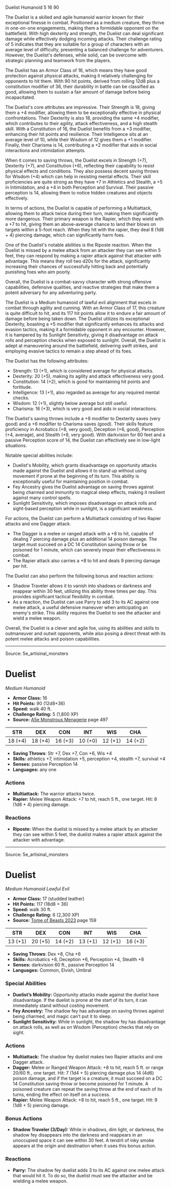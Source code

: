<MonsterName/>Duelist</MonsterName>
<CreatureType/>Humanoid</CreatureType>
<CR/>5</CR>
<AC/>16</AC>
<HP/>90</HP>
<summary>The Duelist is a skilled and agile humanoid warrior known for their exceptional finesse in combat. Positioned as a medium creature, they thrive in one-on-one engagements, making them a formidable opponent on the battlefield. With high dexterity and strength, the Duelist can deal significant damage while effectively dodging incoming attacks. Their challenge rating of 5 indicates that they are suitable for a group of characters with an average level of difficulty, presenting a balanced challenge for adventurers. However, the Duelist's defenses, while solid, can be overcome with strategic planning and teamwork from the players.</summary>

<detail>

The Duelist has an Armor Class of 16, which means they have good protection against physical attacks, making it relatively challenging for opponents to hit them. With 90 hit points, derived from rolling 12d8 plus a constitution modifier of 36, their durability in battle can be classified as good, allowing them to sustain a fair amount of damage before being incapacitated.

The Duelist's core attributes are impressive. Their Strength is 18, giving them a +4 modifier, allowing them to be exceptionally effective in physical confrontations. Their Dexterity is also 18, providing the same +4 modifier, which contributes to their agility, attack effectiveness, and a high stealth skill. With a Constitution of 16, the Duelist benefits from a +3 modifier, enhancing their hit points and resilience. Their Intelligence sits at an average level of 10, while their Wisdom of 12 gives them a +1 modifier. Finally, their Charisma is 14, contributing a +2 modifier that aids in social interactions and intimidation attempts.

When it comes to saving throws, the Duelist excels in Strength (+7), Dexterity (+7), and Constitution (+6), reflecting their capability to resist physical effects and conditions. They also possess decent saving throws for Wisdom (+4) which can help in resisting mental effects. Their skill proficiencies are quite strong as they have +7 in Athletics and Stealth, a +5 in Intimidation, and a +4 in both Perception and Survival. Their passive perception is 14, allowing them to notice hidden creatures and objects effectively.

In terms of actions, the Duelist is capable of performing a Multiattack, allowing them to attack twice during their turn, making them significantly more dangerous. Their primary weapon is the Rapier, which they wield with a +7 to hit, giving them an above-average chance to land their blows on targets within a 5-foot reach. When they hit with the rapier, they deal 8 (1d8 + 4) piercing damage, which can significantly harm foes.

One of the Duelist's notable abilities is the Riposte reaction. When the Duelist is missed by a melee attack from an attacker they can see within 5 feet, they can respond by making a rapier attack against that attacker with advantage. This means they roll two d20s for the attack, significantly increasing their chances of successfully hitting back and potentially punishing foes who aim poorly.

Overall, the Duelist is a combat-savvy character with strong offensive capabilities, defensive qualities, and reactive strategies that make them a potent adversary for any adventuring party.

The Duelist is a Medium humanoid of lawful evil alignment that excels in combat through agility and cunning. With an Armor Class of 17, this creature is quite difficult to hit, and its 117 hit points allow it to endure a fair amount of damage before being taken down. The Duelist utilizes its exceptional Dexterity, boasting a +5 modifier that significantly enhances its attacks and evasion tactics, making it a formidable opponent in any encounter. However, it is hampered by its Sunlight Sensitivity, giving it disadvantage on attack rolls and perception checks when exposed to sunlight. Overall, the Duelist is adept at maneuvering around the battlefield, delivering swift strikes, and employing evasive tactics to remain a step ahead of its foes.

The Duelist has the following attributes: 
- Strength: 13 (+1), which is considered average for physical attacks.
- Dexterity: 20 (+5), making its agility and attack effectiveness very good.
- Constitution: 14 (+2), which is good for maintaining hit points and fortitude.
- Intelligence: 13 (+1), also regarded as average for any required mental checks.
- Wisdom: 12 (+1), slightly below average but still useful.
- Charisma: 16 (+3), which is very good and aids in social interactions.

The Duelist's saving throws include a +8 modifier to Dexterity saves (very good) and a +6 modifier to Charisma saves (good). Their skills feature proficiency in Acrobatics (+8, very good), Deception (+6, good), Perception (+4, average), and Stealth (+8, very good). With darkvision for 60 feet and a passive Perception score of 14, the Duelist can effectively see in low-light situations.

Notable special abilities include:
- Duelist's Mobility, which grants disadvantage on opportunity attacks made against the Duelist and allows it to stand up without using movement if prone at the beginning of its turn. This ability is exceptionally useful for maintaining position in combat.
- Fey Ancestry gives the Duelist advantage on saving throws against being charmed and immunity to magical sleep effects, making it resilient against many control spells.
- Sunlight Sensitivity, which imposes disadvantage on attack rolls and sight-based perception while in sunlight, is a significant weakness.

For actions, the Duelist can perform a Multiattack consisting of two Rapier attacks and one Dagger attack. 
- The Dagger is a melee or ranged attack with a +8 to hit, capable of dealing 7 piercing damage plus an additional 14 poison damage. The target must succeed on a DC 14 Constitution saving throw or be poisoned for 1 minute, which can severely impair their effectiveness in combat.
- The Rapier attack also carries a +8 to hit and deals 9 piercing damage per hit.

The Duelist can also perform the following bonus and reaction actions:
- Shadow Traveler allows it to vanish into shadows or darkness and reappear within 30 feet, utilizing this ability three times per day. This provides significant tactical flexibility in combat.
- As a reaction, the Duelist can use Parry to add 3 to its AC against one melee attack, a useful defensive maneuver when anticipating an enemy's strike. This ability requires the Duelist to see the attacker and wield a melee weapon.

Overall, the Duelist is a clever and agile foe, using its abilities and skills to outmaneuver and outwit opponents, while also posing a direct threat with its potent melee attacks and poison capabilities.</detail>



---

Source: 5e_artisinal_monsters

# Duelist

*Medium* *Humanoid*

- **Armor Class:** 16
- **Hit Points:** 90 (12d8+36)
- **Speed:** walk 40 ft.
- **Challenge Rating:** 5 (1,800 XP)
- **Source:** [A5e Monstrous Menagerie](https://enpublishingrpg.com/products/level-up-monstrous-menagerie-a5e) page 497

| STR | DEX | CON | INT | WIS | CHA |
| --- | --- | --- | --- | --- | --- |
| 18 (+4) | 18 (+4) | 16 (+3) | 10 (+0) | 12 (+1) | 14 (+2) |

- **Saving Throws**: Str +7, Dex +7, Con +6, Wis +4
- **Skills:** athletics +7, intimidation +5, perception +4, stealth +7, survival +4
- **Senses:** passive Perception 14
- **Languages:** any one

### Actions

- **Multiattack:** The warrior attacks twice.
- **Rapier:** Melee Weapon Attack: +7 to hit, reach 5 ft., one target. Hit: 8 (1d8 + 4) piercing damage.

### Reactions

- **Riposte:** When the duelist is missed by a melee attack by an attacker they can see within 5 feet, the duelist makes a rapier attack against the attacker with advantage.






---

Source: 5e_artisinal_monsters

# Duelist

*Medium* *Humanoid* *Lawful Evil*

- **Armor Class:** 17 (studded leather)
- **Hit Points:** 117 (18d8 + 36)
- **Speed:** walk 30 ft.
- **Challenge Rating:** 6 (2,300 XP)
- **Source:** [Tome of Beasts 2023](https://koboldpress.com/kpstore/product/tome-of-beasts-1-2023-edition/) page 159

| STR | DEX | CON | INT | WIS | CHA |
| --- | --- | --- | --- | --- | --- |
| 13 (+1) | 20 (+5) | 14 (+2) | 13 (+1) | 12 (+1) | 16 (+3) |

- **Saving Throws**: Dex +8, Cha +6
- **Skills:** Acrobatics +8, Deception +6, Perception +4, Stealth +8
- **Senses:** darkvision 60 ft., passive Perception 14
- **Languages:** Common, Elvish, Umbral

### Special Abilities

- **Duelist’s Mobility:** Opportunity attacks made against the duelist have disadvantage. If the duelist is prone at the start of its turn, it can immediately stand without costing movement.
- **Fey Ancestry:** The shadow fey has advantage on saving throws against being charmed, and magic can’t put it to sleep.
- **Sunlight Sensitivity:** While in sunlight, the shadow fey has disadvantage on attack rolls, as well as on Wisdom (Perception) checks that rely on sight.

### Actions

- **Multiattack:** The shadow fey duelist makes two Rapier attacks and one Dagger attack.
- **Dagger:** Melee or Ranged Weapon Attack: +8 to hit, reach 5 ft. or range 20/60 ft., one target. Hit: 7 (1d4 + 5) piercing damage plus 14 (4d6) poison damage, and if the target is a creature, it must succeed on a DC 14 Constitution saving throw or become poisoned for 1 minute. A poisoned creature can repeat the saving throw at the end of each of its turns, ending the effect on itself on a success.
- **Rapier:** Melee Weapon Attack: +8 to hit, reach 5 ft., one target. Hit: 9 (1d8 + 5) piercing damage.

### Bonus Actions

- **Shadow Traveler (3/Day):** While in shadows, dim light, or darkness, the shadow fey disappears into the darkness and reappears in an unoccupied space it can see within 30 feet. A tendril of inky smoke appears at the origin and destination when it uses this bonus action.

### Reactions

- **Parry:** The shadow fey duelist adds 3 to its AC against one melee attack that would hit it. To do so, the duelist must see the attacker and be wielding a melee weapon.


